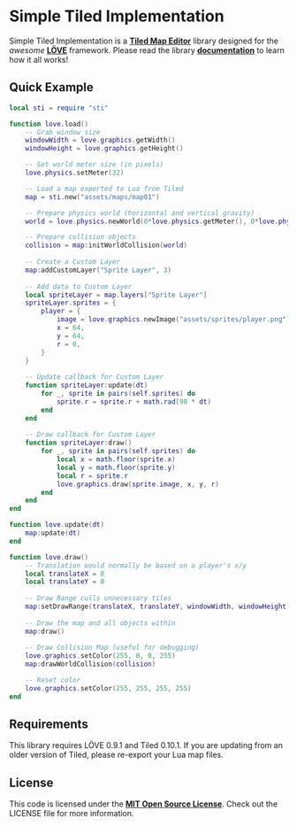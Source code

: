 # Simple Tiled Implementation

Simple Tiled Implementation is a [**Tiled Map Editor**][Tiled] library designed for the *awesome* [**LÖVE**][LOVE] framework. Please read the library [**documentation**][dox] to learn how it all works!



## Quick Example

```lua     
local sti = require "sti"

function love.load()
	-- Grab window size
	windowWidth = love.graphics.getWidth()
	windowHeight = love.graphics.getHeight()

	-- Set world meter size (in pixels)
	love.physics.setMeter(32)

	-- Load a map exported to Lua from Tiled
	map = sti.new("assets/maps/map01")

	-- Prepare physics world (horizontal and vertical gravity)
	world = love.physics.newWorld(0*love.physics.getMeter(), 0*love.physics.getMeter())

	-- Prepare collision objects
	collision = map:initWorldCollision(world)
	
	-- Create a Custom Layer
	map:addCustomLayer("Sprite Layer", 3)
	
	-- Add data to Custom Layer
	local spriteLayer = map.layers["Sprite Layer"]
	spriteLayer.sprites = {
		player = {
			image = love.graphics.newImage("assets/sprites/player.png"),
			x = 64,
			y = 64,
			r = 0,
		}
	}
	
	-- Update callback for Custom Layer
	function spriteLayer:update(dt)
		for _, sprite in pairs(self.sprites) do
			sprite.r = sprite.r + math.rad(90 * dt)
		end
	end
	
	-- Draw callback for Custom Layer
	function spriteLayer:draw()
		for _, sprite in pairs(self.sprites) do
			local x = math.floor(sprite.x)
			local y = math.floor(sprite.y)
			local r = sprite.r
			love.graphics.draw(sprite.image, x, y, r)
		end
	end
end

function love.update(dt)
	map:update(dt)
end

function love.draw()
	-- Translation would normally be based on a player's x/y
	local translateX = 0
	local translateY = 0
	
	-- Draw Range culls unnecessary tiles
	map:setDrawRange(translateX, translateY, windowWidth, windowHeight)
	
	-- Draw the map and all objects within
	map:draw()
	
	-- Draw Collision Map (useful for debugging)
	love.graphics.setColor(255, 0, 0, 255)
	map:drawWorldCollision(collision)

	-- Reset color
	love.graphics.setColor(255, 255, 255, 255)
end
```


## Requirements

This library requires LÖVE 0.9.1 and Tiled 0.10.1. If you are updating from an older version of Tiled, please re-export your Lua map files.


## License

This code is licensed under the [**MIT Open Source License**][MIT]. Check out the LICENSE file for more information.

[Tiled]: http://www.mapeditor.org/
[LOVE]: https://www.love2d.org/
[dox]: http://karai17.github.io/Simple-Tiled-Implementation/
[MIT]: http://www.opensource.org/licenses/mit-license.html
